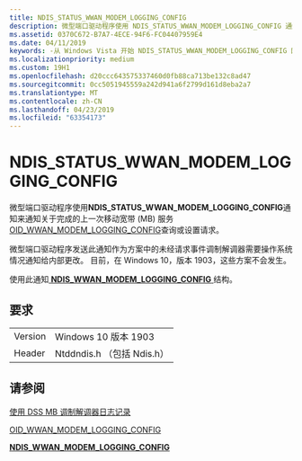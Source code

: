 ```yaml
---
title: NDIS_STATUS_WWAN_MODEM_LOGGING_CONFIG
description: 微型端口驱动程序使用 NDIS_STATUS_WWAN_MODEM_LOGGING_CONFIG 通知来通知关于完成的上一个 OID_WWAN_MODEM_LOGGING_CONFIG 查询或一组请求的移动宽带 (MB) 服务。
ms.assetid: 0370C672-B7A7-4ECE-94F6-FC04407959E4
ms.date: 04/11/2019
keywords: -从 Windows Vista 开始 NDIS_STATUS_WWAN_MODEM_LOGGING_CONFIG 网络驱动程序
ms.localizationpriority: medium
ms.custom: 19H1
ms.openlocfilehash: d20ccc643575337460d0fb88ca713be132c8ad47
ms.sourcegitcommit: 0cc5051945559a242d941a6f2799d161d8eba2a7
ms.translationtype: MT
ms.contentlocale: zh-CN
ms.lasthandoff: 04/23/2019
ms.locfileid: "63354173"
---
```

# <a name="ndisstatuswwanmodemloggingconfig"></a>NDIS_STATUS_WWAN_MODEM_LOGGING_CONFIG

微型端口驱动程序使用**NDIS_STATUS_WWAN_MODEM_LOGGING_CONFIG**通知来通知关于完成的上一次移动宽带 (MB) 服务[OID_WWAN_MODEM_LOGGING_CONFIG](oid-wwan-modem-logging-config.md)查询或设置请求。

微型端口驱动程序发送此通知作为方案中的未经请求事件调制解调器需要操作系统情况通知给内部更改。 目前，在 Windows 10，版本 1903，这些方案不会发生。

使用此通知[ **NDIS_WWAN_MODEM_LOGGING_CONFIG** ](https://docs.microsoft.com/windows-hardware/drivers/ddi/content/ndiswwan/ns-ndiswwan-_ndis_wwan_modem_logging_config)结构。

## <a name="requirements"></a>要求

|   |   |
| --- | --- |
| Version | Windows 10 版本 1903 |
| Header | Ntddndis.h （包括 Ndis.h） |

## <a name="see-also"></a>请参阅

[使用 DSS MB 调制解调器日志记录](mb-modem-logging-with-dss.md)

[OID_WWAN_MODEM_LOGGING_CONFIG](oid-wwan-modem-logging-config.md)

[**NDIS_WWAN_MODEM_LOGGING_CONFIG**](https://docs.microsoft.com/windows-hardware/drivers/ddi/content/ndiswwan/ns-ndiswwan-_ndis_wwan_modem_logging_config)
